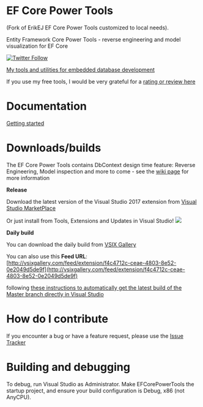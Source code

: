 # EF Core Power Tools
(Fork of ErikEJ EF Core Power Tools customized to local needs).

Entity Framework Core Power Tools - reverse engineering and model visualization for EF Core

[![Twitter Follow](https://img.shields.io/twitter/follow/ErikEJ.svg?style=social&label=Follow)](http://twitter.com/ErikEJ) 

[My tools and utilities for embedded database development](http://erikej.github.io/SqlCeToolbox/)

If you use my free tools, I would be very grateful for a [rating or review here](https://marketplace.visualstudio.com/items?itemName=ErikEJ.EFCorePowerTools#review-details)

# Documentation

[Getting started](https://github.com/ErikEJ/EFCorePowerTools/wiki)

# Downloads/builds

The EF Core Power Tools contains DbContext design time feature: Reverse Engineering, Model inspection and more to come - see the [wiki page](https://github.com/ErikEJ/EFCorePowerTools/wiki) for more information

**Release**

Download the latest version of the Visual Studio 2017 extension from [Visual Studio MarketPlace](https://marketplace.visualstudio.com/items?itemName=ErikEJ.EFCorePowerTools)

Or just install from Tools, Extensions and Updates in Visual Studio! ![](https://github.com/ErikEJ/SqlCeToolbox/blob/master/img/ext.png)

**Daily build**

You can download the daily build from [VSIX Gallery](http://vsixgallery.com/extensions/f4c4712c-ceae-4803-8e52-0e2049d5de9f/extension.vsix)

You can also use this **Feed URL**: 
[http://vsixgallery.com/feed/extension/f4c4712c-ceae-4803-8e52-0e2049d5de9f](http://vsixgallery.com/feed/extension/f4c4712c-ceae-4803-8e52-0e2049d5de9f) 

following [these instructions to automatically get the latest build of the Master branch directly in Visual Studio](https://github.com/ErikEJ/SqlCeToolbox/wiki/Subscribing-to-latest-%22daily%22-build)


# How do I contribute

If you encounter a bug or have a feature request, please use the [Issue Tracker](https://github.com/ErikEJ/EFCorePowerTools/issues/new)

# Building and debugging

To debug, run Visual Studio as Administrator. Make EFCorePowerTools the startup project, and ensure your build configuration is Debug, x86 (not AnyCPU).

